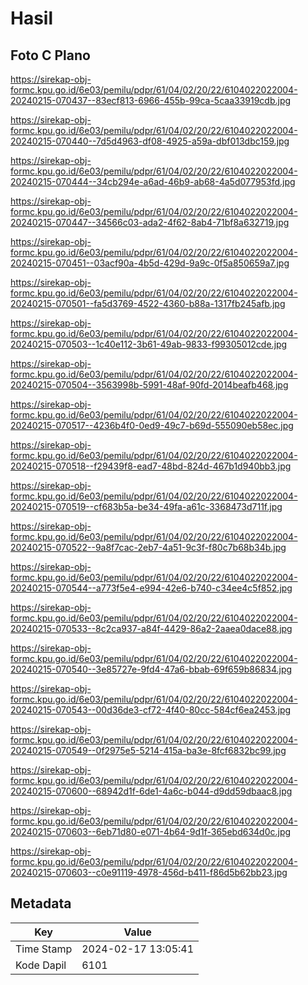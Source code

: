 # Hasil

## Foto C Plano

https://sirekap-obj-formc.kpu.go.id/6e03/pemilu/pdpr/61/04/02/20/22/6104022022004-20240215-070437--83ecf813-6966-455b-99ca-5caa33919cdb.jpg

https://sirekap-obj-formc.kpu.go.id/6e03/pemilu/pdpr/61/04/02/20/22/6104022022004-20240215-070440--7d5d4963-df08-4925-a59a-dbf013dbc159.jpg

https://sirekap-obj-formc.kpu.go.id/6e03/pemilu/pdpr/61/04/02/20/22/6104022022004-20240215-070444--34cb294e-a6ad-46b9-ab68-4a5d077953fd.jpg

https://sirekap-obj-formc.kpu.go.id/6e03/pemilu/pdpr/61/04/02/20/22/6104022022004-20240215-070447--34566c03-ada2-4f62-8ab4-71bf8a632719.jpg

https://sirekap-obj-formc.kpu.go.id/6e03/pemilu/pdpr/61/04/02/20/22/6104022022004-20240215-070451--03acf90a-4b5d-429d-9a9c-0f5a850659a7.jpg

https://sirekap-obj-formc.kpu.go.id/6e03/pemilu/pdpr/61/04/02/20/22/6104022022004-20240215-070501--fa5d3769-4522-4360-b88a-1317fb245afb.jpg

https://sirekap-obj-formc.kpu.go.id/6e03/pemilu/pdpr/61/04/02/20/22/6104022022004-20240215-070503--1c40e112-3b61-49ab-9833-f99305012cde.jpg

https://sirekap-obj-formc.kpu.go.id/6e03/pemilu/pdpr/61/04/02/20/22/6104022022004-20240215-070504--3563998b-5991-48af-90fd-2014beafb468.jpg

https://sirekap-obj-formc.kpu.go.id/6e03/pemilu/pdpr/61/04/02/20/22/6104022022004-20240215-070517--4236b4f0-0ed9-49c7-b69d-555090eb58ec.jpg

https://sirekap-obj-formc.kpu.go.id/6e03/pemilu/pdpr/61/04/02/20/22/6104022022004-20240215-070518--f29439f8-ead7-48bd-824d-467b1d940bb3.jpg

https://sirekap-obj-formc.kpu.go.id/6e03/pemilu/pdpr/61/04/02/20/22/6104022022004-20240215-070519--cf683b5a-be34-49fa-a61c-3368473d711f.jpg

https://sirekap-obj-formc.kpu.go.id/6e03/pemilu/pdpr/61/04/02/20/22/6104022022004-20240215-070522--9a8f7cac-2eb7-4a51-9c3f-f80c7b68b34b.jpg

https://sirekap-obj-formc.kpu.go.id/6e03/pemilu/pdpr/61/04/02/20/22/6104022022004-20240215-070544--a773f5e4-e994-42e6-b740-c34ee4c5f852.jpg

https://sirekap-obj-formc.kpu.go.id/6e03/pemilu/pdpr/61/04/02/20/22/6104022022004-20240215-070533--8c2ca937-a84f-4429-86a2-2aaea0dace88.jpg

https://sirekap-obj-formc.kpu.go.id/6e03/pemilu/pdpr/61/04/02/20/22/6104022022004-20240215-070540--3e85727e-9fd4-47a6-bbab-69f659b86834.jpg

https://sirekap-obj-formc.kpu.go.id/6e03/pemilu/pdpr/61/04/02/20/22/6104022022004-20240215-070543--00d36de3-cf72-4f40-80cc-584cf6ea2453.jpg

https://sirekap-obj-formc.kpu.go.id/6e03/pemilu/pdpr/61/04/02/20/22/6104022022004-20240215-070549--0f2975e5-5214-415a-ba3e-8fcf6832bc99.jpg

https://sirekap-obj-formc.kpu.go.id/6e03/pemilu/pdpr/61/04/02/20/22/6104022022004-20240215-070600--68942d1f-6de1-4a6c-b044-d9dd59dbaac8.jpg

https://sirekap-obj-formc.kpu.go.id/6e03/pemilu/pdpr/61/04/02/20/22/6104022022004-20240215-070603--6eb71d80-e071-4b64-9d1f-365ebd634d0c.jpg

https://sirekap-obj-formc.kpu.go.id/6e03/pemilu/pdpr/61/04/02/20/22/6104022022004-20240215-070603--c0e91119-4978-456d-b411-f86d5b62bb23.jpg


## Metadata

| Key        | Value               |
| ---------- | ------------------- |
| Time Stamp | 2024-02-17 13:05:41 |
| Kode Dapil | 6101                |



